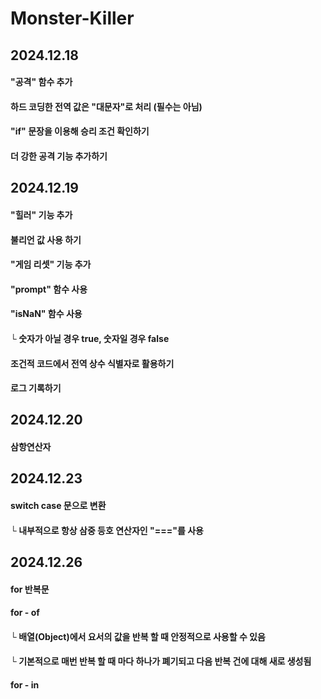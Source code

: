 # Monster-Killer

## 2024.12.18
#### "공격" 함수 추가
#### 하드 코딩한 전역 값은 "대문자"로 처리 (필수는 아님)
#### "if" 문장을 이용해 승리 조건 확인하기
#### 더 강한 공격 기능 추가하기

## 2024.12.19
#### "힐러" 기능 추가
#### 불리언 값 사용 하기
#### "게임 리셋" 기능 추가
#### "prompt" 함수 사용
#### "isNaN" 함수 사용 
#### └ 숫자가 아닐 경우 true, 숫자일 경우 false
#### 조건적 코드에서 전역 상수 식별자로 활용하기
#### 로그 기록하기

## 2024.12.20
#### 삼항연산자

## 2024.12.23
#### switch case 문으로 변환
#### └ 내부적으로 항상 삼중 등호 연산자인 "==="를 사용

## 2024.12.26
#### for 반복문

#### for - of
#### └ 배열(Object)에서 요서의 값을 반복 할 때 안정적으로 사용할 수 있음
#### └ 기본적으로 매번 반복 할 때 마다 하나가 폐기되고 다음 반복 건에 대해 새로 생성됨

#### for - in

